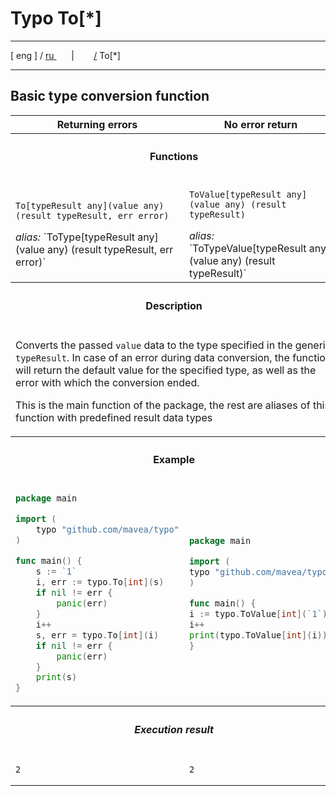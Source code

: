 # Typo To[*]

---

[ eng ] / [ ru ](..%2Fru%2Ftype.md)
&nbsp;&nbsp;&nbsp;&nbsp;&nbsp;&nbsp;|&nbsp;&nbsp;&nbsp;&nbsp;&nbsp;&nbsp;&nbsp;&nbsp;[/](..%2F..%2FREADME.md) To[*]

---



## Basic type conversion function

<table>
  <tr>
      <th>Returning errors</th>
      <th>No error return</th>
  </tr>
  <tr>
    <th colspan="2">

#### Functions
</th>
    </tr>
    <tr>
        <td>

`To[typeResult any](value any) (result typeResult, err error)`
<div><i>alias:</i> `ToType[typeResult any](value any) (result typeResult, err error)` </div>
</td>
        <td>

`ToValue[typeResult any](value any) (result typeResult)`
<div><i>alias:</i> `ToTypeValue[typeResult any](value any) (result typeResult)` </div>
</td>
  </tr>
  <tr>
    <th colspan="2">

#### Description
</th>
  </tr>
  <tr>
    <td colspan="2">

Converts the passed `value` data to the type specified in the generic `typeResult`. In case of an error during data 
conversion, the function will return the default value for the specified type, as well as the error with which the 
conversion ended.

This is the main function of the package, the rest are aliases of this function with predefined result data types
</td>
  </tr>
  <tr>
    <th colspan="2">

#### Example
</th>
  </tr>
  <tr>
    <td>

```go
package main

import (
    typo "github.com/mavea/typo"
)

func main() {
    s := `1`
    i, err := typo.To[int](s)
    if nil != err {
        panic(err)
    }
    i++
    s, err = typo.To[int](i)
    if nil != err {
        panic(err)
    }
    print(s)
}
```
</td>
        <td>

```go
package main

import (
typo "github.com/mavea/typo"
)

func main() {
i := typo.ToValue[int](`1`)
i++
print(typo.ToValue[int](i))
}
```
</td>
  </tr>
  <tr>
    <th colspan="2">

##### Execution result
</th>
  </tr>
  <tr>
    <td>

```
2
```
</td>
    <td>

```
2
```
</td>
  </tr>
</table>
